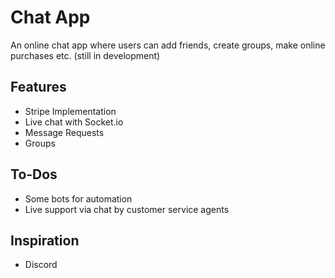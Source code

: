 # Chat App

An online chat app where users can add friends, create groups, make online purchases etc. (still in development)

## Features

- Stripe Implementation
- Live chat with Socket.io
- Message Requests
- Groups

## To-Dos

- Some bots for automation
- Live support via chat by customer service agents

## Inspiration

- Discord
